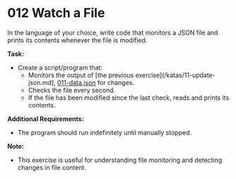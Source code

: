# 012 Watch a File

In the language of your choice, write code that monitors a JSON file and prints its contents whenever the file is modified.

**Task:**

- Create a script/program that:
  - Monitors the output of [the previous exercise](/katas/11-update-json.md], [011-data.json](/assets/011-data.json) for changes.
  - Checks the file every second.
  - If the file has been modified since the last check, reads and prints its contents.

**Additional Requirements:**

- The program should run indefinitely until manually stopped.

**Note:**

- This exercise is useful for understanding file monitoring and detecting changes in file content.
